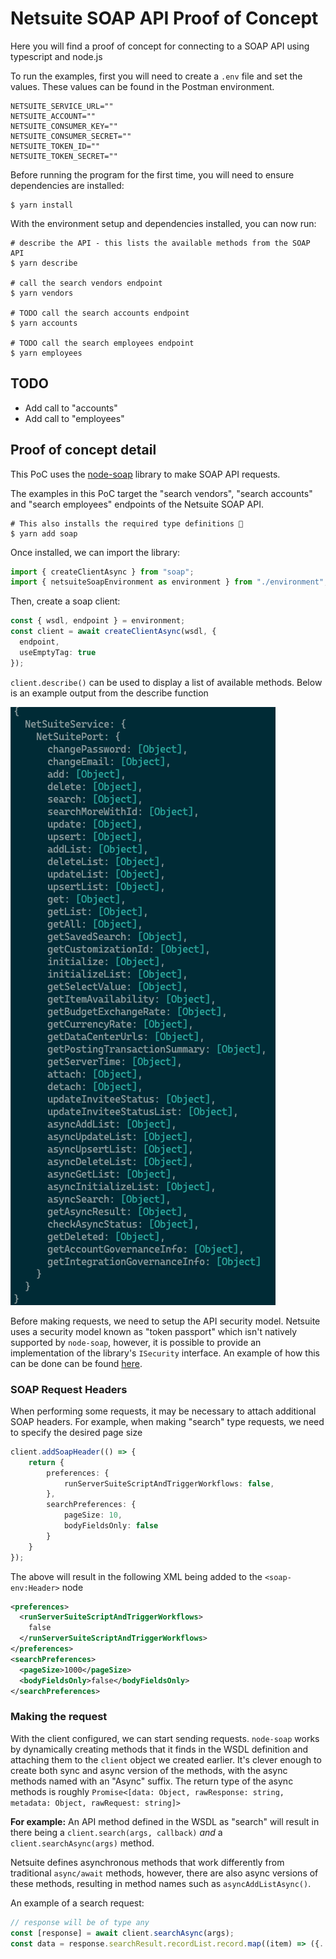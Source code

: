 # Netsuite SOAP API Proof of Concept

Here you will find a proof of concept for connecting to a SOAP API using typescript and node.js

To run the examples, first you will need to create a `.env` file and set the values. These values can be found in the Postman environment.

```
NETSUITE_SERVICE_URL=""
NETSUITE_ACCOUNT=""
NETSUITE_CONSUMER_KEY=""
NETSUITE_CONSUMER_SECRET=""
NETSUITE_TOKEN_ID=""
NETSUITE_TOKEN_SECRET=""
```

Before running the program for the first time, you will need to ensure dependencies are installed:

```
$ yarn install
```

With the environment setup and dependencies installed, you can now run:

```
# describe the API - this lists the available methods from the SOAP API
$ yarn describe

# call the search vendors endpoint
$ yarn vendors  

# TODO call the search accounts endpoint
$ yarn accounts

# TODO call the search employees endpoint
$ yarn employees
```

## TODO
* Add call to "accounts"
* Add call to "employees"

## Proof of concept detail

This PoC uses the [node-soap](https://github.com/milewise/node-soap) library to make SOAP API requests.

The examples in this PoC target the "search vendors", "search accounts" and "search employees" endpoints of the Netsuite SOAP API.

```
# This also installs the required type definitions 🎉
$ yarn add soap
```

Once installed, we can import the library:

```ts
import { createClientAsync } from "soap";
import { netsuiteSoapEnvironment as environment } from "./environment";
```

Then, create a soap client:

```ts
const { wsdl, endpoint } = environment;
const client = await createClientAsync(wsdl, {
  endpoint,
  useEmptyTag: true
});
```

`client.describe()` can be used to display a list of available methods. Below is an example output from the describe function

![describe output](docs/describe-output.png)

Before making requests, we need to setup the API security model. Netsuite uses a security model known as "token passport" which isn't natively supported by `node-soap`, however, it is possible to provide an implementation of the library's `ISecurity` interface. An example of how this can be done can be found [here](services/netsuite/security.ts).


### SOAP Request Headers

When performing some requests, it may be necessary to attach additional SOAP headers. For example, when making "search" type requests, we need to specify the desired page size

```ts
client.addSoapHeader(() => {
    return {
        preferences: {
            runServerSuiteScriptAndTriggerWorkflows: false,   
        },
        searchPreferences: {
            pageSize: 10,
            bodyFieldsOnly: false
        }
    }
});
```

The above will result in the following XML being added to the `<soap-env:Header>` node

```xml
<preferences>
  <runServerSuiteScriptAndTriggerWorkflows>
    false
  </runServerSuiteScriptAndTriggerWorkflows>
</preferences>
<searchPreferences>
  <pageSize>1000</pageSize>
  <bodyFieldsOnly>false</bodyFieldsOnly>
</searchPreferences>
```

### Making the request

With the client configured, we can start sending requests. `node-soap` works by dynamically creating methods that it finds in the WSDL definition and attaching them to the `client` object we created earlier. It's clever enough to create both sync and async version of the methods, with the async methods named with an "Async" suffix. The return type of the async methods is roughly `Promise<[data: Object, rawResponse: string, metadata: Object, rawRequest: string]>`

**For example:** An API method defined in the WSDL as "search" will result in there being a `client.search(args, callback)` _and_ a `client.searchAsync(args)` method.

Netsuite defines asynchronous methods that work differently from traditional `async/await` methods, however, there are also async versions of these methods, resulting in method names such as `asyncAddListAsync()`.

An example of a search request:
```ts
// response will be of type any
const [response] = await client.searchAsync(args);
const data = response.searchResult.recordList.record.map((item) => ({...}));
```
